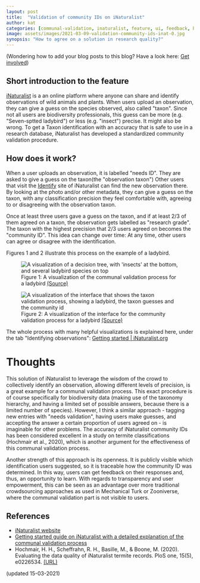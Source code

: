 ```yaml
---
layout: post
title:  "Validation of community IDs on iNaturalist"
author: kat 
categories: [communal-validation, inaturalist, feature, ui, feedback, biodiversity] 
image: assets/images/2021-03-09-validation-community-ids-inat-0.jpg
synopsis: "How to agree on a solution in research quality?"
---
```

<p class="text-muted small">(Wondering how to add your blog posts to this blog? Have a look here: <a href="{{site.baseurl}}/get-involved">Get involved</a>)</p>

## Short introduction to the feature

<a href="https://www.inaturalist.org/">iNaturalist</a> is a an online platform where anyone can share and identify observations of wild animals and plants. When users upload an observation, they can give a guess on the species observed, also called "taxon". Since not all users are biodiversity professionals, this guess can be more (e.g. "Seven-sptted ladybird") or less (e.g. "insect") precise. It might also be wrong. To get a Taxon identification with an accuracy that is safe to use in a research database, iNaturalist has developed a standardized community validation procedure.

## How does it work?

When a user uploads an observation, it is labelled "needs ID". They are asked to give a guess on the taxon(the "observation taxon") Other users that visit the <a href="">Identify</a> site of iNaturalist can find the new observation there. By looking at the photo and/or other metadata, they can give a guess on the taxon, with any classification precision they feel comfortable with, agreeing to or disagreeing with the observation taxon.

Once at least three users gave a guess on the taxon, and if at least 2/3 of them agreed on a taxon, the observation gets labelled as "research grade". The taxon with the highest precision that 2/3 users agreed on becomes the "community ID". This idea can change over time: At any time, other users can agree or disagree with the identification. 

Figures 1 and 2 illustrate this process on the example of a ladybird.

<figure class="figure">
  <img src="{{ site.baseurl }}/assets/images/2021-03-09-validation-community-ids-inat-1.jpg" class="figure-img img-fluid border border-secondary" alt="A visualization of a decision tree, with 'insects' at the bottom, and several ladybird species on top">
  <figcaption class="figure-caption">Figure 1: A visualization of the communal validation process for a ladybird
  <a href="https://www.inaturalist.org/pages/getting+started">(Source)</a></figcaption>
</figure>

<figure class="figure">
  <img src="{{ site.baseurl }}/assets/images/2021-03-09-validation-community-ids-inat-2.jpg" class="figure-img img-fluid border border-secondary" alt="A visualization of the interface that shows the taxon validation process, showing a ladybird, the taxon guesses and the community id">
  <figcaption class="figure-caption">Figure 2: A visualization of the interface for the community validation process for a ladybird
  <a href="https://www.inaturalist.org/pages/getting+started">(Source)</a></figcaption>
</figure>

The whole process with many helpful visualizations is explained here, under the tab "Identifying observations": <a href="https://www.inaturalist.org/pages/getting+started">Getting started | iNaturalist.org</a>

# Thoughts

This solution of iNaturalist to leverage the wisdom of the crowd to collectively identify an observation, allowing different levels of precision, is a great example for a communal validation process. This exact procedure is of course specifically for biodiversity data (making use of the taxonomy hierarchy, and having a limited set of possible answers, because there is a limited number of species). However, I think a similar approach - tagging new entries with "needs validation", having users make guesses, and accepting the answer a certain proportion of users agreed on - is imaginable for other problems.
The accuracy of iNaturalist community IDs has been considered excellent in a study on termite classifications (Hochmair et al., 2020), which is another argument for the effectiveness of this communal validation process. 

Another strength of this approach is its openness. It is publicly visible which identification users suggested, so it is traceable how the community ID was determined. In this way, users can get feedback on their responses and, thus, an opportunity to learn. With regards to transparency and user empowerment, this can be seen as an advantage over more traditional crowdsourcing approaches as used in Mechanical Turk or Zooniverse, where the communal validation part is not visible to users.

## References

- [iNaturalist website](https://www.inaturalist.org/)
- [Getting started guide on iNaturalist with a detailed explanation of the communal validation process](https://www.inaturalist.org/pages/getting+started)
- Hochmair, H. H., Scheffrahn, R. H., Basille, M., & Boone, M. (2020). Evaluating the data quality of iNaturalist termite records. PloS one, 15(5), e0226534. [(URL)](https://journals.plos.org/plosone/article?id=10.1371/journal.pone.0226534)

(updated 15-03-2021)
